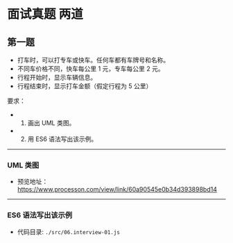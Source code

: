 # 面试真题 两道

## 第一题

- 打车时，可以打专车或快车。任何车都有车牌号和名称。
- 不同车价格不同，快车每公里 1 元，专车每公里 2 元。
- 行程开始时，显示车辆信息。
- 行程结束时，显示打车金额（假定行程为 5 公里）

要求：

- 1. 画出 UML 类图。
- 2. 用 ES6 语法写出该示例。

---

### UML 类图

- 预览地址：https://www.processon.com/view/link/60a90545e0b34d393898bd14

---

### ES6 语法写出该示例

- 代码目录: `./src/06.interview-01.js`

